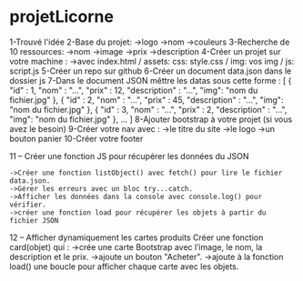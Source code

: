 # projetLicorne
1-Trouvé l'idée
2-Base du projet:
	->logo
    ->nom
    ->couleurs
3-Recherche de 10 ressources:
	->nom
    ->image
    ->prix
    ->description
4-Créer un projet sur votre machine :
	->avec index.html / assets: css: style.css / img: vos img / js: script.js
5-Créer un repo sur github
6-Créer un document data.json dans le dossier js
7-Dans le document JSON mêttre les datas sous cette forme : 
	[
    	{
        	"id" : 1,
            "nom" : "...",
            "prix" : 12,
            "description" : "...",
            "img": "nom du fichier.jpg"
        },
        {
        	"id" : 2,
            "nom" : "...",
            "prix" : 45,
            "description" : "...",
            "img": "nom du fichier.jpg"
        },
        {
        	"id" : 3,
            "nom" : "...",
            "prix" : 2,
            "description" : "...",
            "img": "nom du fichier.jpg"
        }, ...
    ]
8-Ajouter bootstrap à votre projet (si vous avez le besoin)
9-Créer votre nav avec :
	->le titre du site
    ->le logo
    ->un bouton panier
10-Créer votre footer

11 – Créer une fonction JS pour récupérer les données du JSON

	->Créer une fonction listObject() avec fetch() pour lire le fichier data.json.
	->Gérer les erreurs avec un bloc try...catch.
	->Afficher les données dans la console avec console.log() pour vérifier.
    ->créer une fonction load pour récupérer les objets à partir du fichier JSON

12 – Afficher dynamiquement les cartes produits
	Créer une fonction card(objet) qui :
        ->crée une carte Bootstrap avec l’image, le nom, la description et le prix.
        ->ajoute un bouton "Acheter".
        ->ajoute à la fonction load() une boucle pour afficher chaque carte avec les objets.
